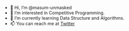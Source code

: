 - 👋 Hi, I’m @masum-unmasked
- 👀 I’m interested in Competitive Programming.
- 🌱 I’m currently learning Data Structure and Algorithms.
- 📫 You can reach me at [Twitter](https://www.twitter.com/masum_unmasked)
<!---
masum-unmasked/masum-unmasked is a ✨ special ✨ repository because its `README.md` (this file) appears on your GitHub profile.
You can click the Preview link to take a look at your changes.
--->
